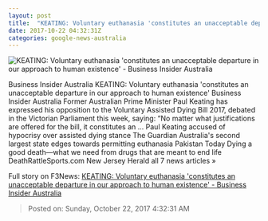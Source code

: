 ```yaml
---
layout: post
title:  "KEATING: Voluntary euthanasia 'constitutes an unacceptable departure in our approach to human existence' - Business Insider Australia"
date: 2017-10-22 04:32:31Z
categories: google-news-australia
---
```


![KEATING: Voluntary euthanasia 'constitutes an unacceptable departure in our approach to human existence' - Business Insider Australia](https://edge.alluremedia.com.au/uploads/businessinsider/2017/03/GettyImages-541176498-640x360.jpg)

Business Insider Australia KEATING: Voluntary euthanasia 'constitutes an unacceptable departure in our approach to human existence' Business Insider Australia Former Australian Prime Minister Paul Keating has expressed his opposition to the Voluntary Assisted Dying Bill 2017, debated in the Victorian Parliament this week, saying: “No matter what justifications are offered for the bill, it constitutes an ... Paul Keating accused of hypocrisy over assisted dying stance The Guardian Australia's second largest state edges towards permitting euthanasia Pakistan Today Dying a good death—what we need from drugs that are meant to end life DeathRattleSports.com New Jersey Herald all 7 news articles »


Full story on F3News: [KEATING: Voluntary euthanasia 'constitutes an unacceptable departure in our approach to human existence' - Business Insider Australia](http://www.f3nws.com/n/HGUt3E)

> Posted on: Sunday, October 22, 2017 4:32:31 AM
